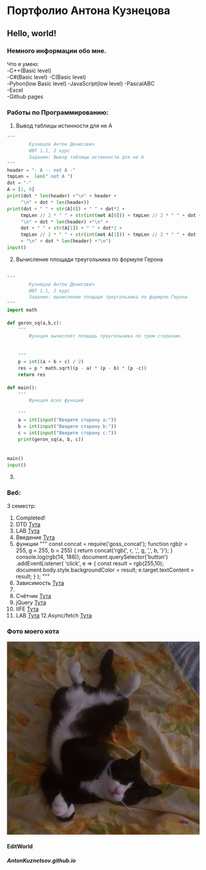 # Портфолио Антона Кузнецова
## Hello, world!
### Немного информации обо мне.
Что я умею:  
-C++(Basic level)  
-С#(Basic level)
-С(Basic level)  
-Pyhon(low Basic level)
-JavaScript(low level)
-PascalABC  
-Excel  
-Github pages  
### Работы по Программированию:
1. Вывод таблицы истинности для не A   

```Python  
"""
		Кузнецов Антон Денисович 
		ИВТ 1.1, 2 курс
		Задание: Вывод таблицы истинности для не A  
"""
header = "- A -- not A -"
tmpLen =  len(" not A ")
dot = "-"
A = [1, 0]
print(dot * len(header) +"\n" + header + 
     "\n" + dot * len(header))
print(dot + " " + str(A[0]) + " " + dot*2 +
	 tmpLen // 2 * " " + str(int(not A[0])) + tmpLen // 2 * " " + dot +
	 "\n" + dot * len(header) +"\n" +
	 dot + " " + str(A[1]) + " " + dot*2 +
	 tmpLen // 2 * " " + str(int(not A[1])) + tmpLen // 2 * " " + dot 
	 + "\n" + dot * len(header) +"\n")
input()  

```

2. Вычисление площади треугольника по формуле Герона

```Python  

"""
		Кузнецов Антон Денисович 
		ИВТ 1.1, 2 курс
		Задание: вычисление площади треугольника по формуле Герона
"""
import math

def geron_sq(a,b,c):
	"""
		Функция вычисляет площадь треугольника по трем сторонам.


	"""
	p = int((a + b + c) / 2)
	res = p * math.sqrt((p - a) * (p - b) * (p -c))
	return res

def main():
	"""
		Функция всех функций
		
	"""
	a = int(input("Введите сторону a:"))
	b = int(input("Введите сторону b:"))
	c = int(input("Введите сторону c:"))
	print(geron_sq(a, b, c))


main()
input()  

```
3.

### Веб:
3 семестр:
1. Completed!
2. DTD
[Тута](https://github.com/Fourwqw/AntonKuznetsov.github.io/tree/master/part2)
3. LAB
[Тута](https://github.com/Fourwqw/AntonKuznetsov.github.io/tree/master/part2)
4. Введение
[Тута](https://kodaktor.ru/task_18c81)
5. функции 
"""
const concat = require('goss_concat');
function rgb(r = 255, g = 255, b = 255) {
  return concat('rgb(', r, ',', g, ',', b, ')');
}
console.log(rgb(14, 188)); 
document.querySelector('button')
.addEventListener(
  'click',
   e => {
     const result = rgb(255,10);
     document.body.style.backgroundColor = result;
     e.target.textContent = result; 
   }
);
"""
6. Зависимость
[Тута](https://kodaktor.ru/task_func_8589b)
7.
8. Счётчик
[Тута](https://kodaktor.ru/2c4cefb_bbbd4)
9. jQuery
[Тута](https://kodaktor.ru/zzzzzzz_376d7)
10. IIFE
[Тута](https://kodaktor.ru/16102018_8cd7e)
11. LAB
[Тута](https://kodaktor.ru/08fd736_140f4)
12.Async/fetch 
[Тута](https://kodaktor.ru/13112018_04372)

### Фото моего кота
![MyCat](руби.jpg "Mimimi")
#### EditWorld
##### AntonKuznetsov.github.io
